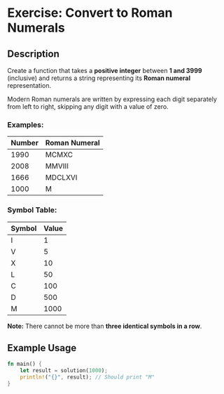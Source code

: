 # Exercise: Convert to Roman Numerals

## Description
Create a function that takes a **positive integer** between **1 and 3999** (inclusive) and returns a string representing its **Roman numeral** representation.

Modern Roman numerals are written by expressing each digit separately from left to right, skipping any digit with a value of zero.

### Examples:
| Number | Roman Numeral |
|--------|--------------|
| 1990   | MCMXC        |
| 2008   | MMVIII       |
| 1666   | MDCLXVI      |
| 1000   | M            |

### Symbol Table:
| Symbol | Value |
|--------|-------|
| I      | 1     |
| V      | 5     |
| X      | 10    |
| L      | 50    |
| C      | 100   |
| D      | 500   |
| M      | 1000  |

**Note:** There cannot be more than **three identical symbols in a row**.

## Example Usage
```rust
fn main() {
    let result = solution(1000);
    println!("{}", result); // Should print "M"
}
